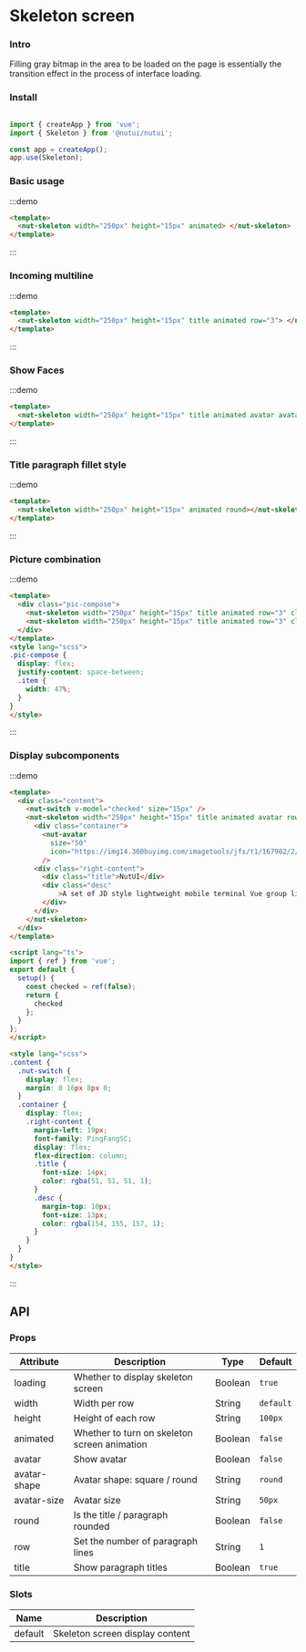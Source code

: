 # Skeleton screen

### Intro

Filling gray bitmap in the area to be loaded on the page is essentially the transition effect in the process of interface loading.

### Install

```javascript

import { createApp } from 'vue';
import { Skeleton } from '@nutui/nutui';

const app = createApp();
app.use(Skeleton);

```


### Basic usage

:::demo
```html
<template>
  <nut-skeleton width="250px" height="15px" animated> </nut-skeleton>
</template>

```
:::

### Incoming multiline

:::demo
```html
<template>
  <nut-skeleton width="250px" height="15px" title animated row="3"> </nut-skeleton>
</template>

```
:::


### Show Faces

:::demo
```html
<template>
  <nut-skeleton width="250px" height="15px" title animated avatar avatarSize="100px" row="3"> </nut-skeleton>
</template>
```
:::


### Title paragraph fillet style

:::demo
```html
<template>
  <nut-skeleton width="250px" height="15px" animated round></nut-skeleton>
</template>
```
:::

### Picture combination

:::demo
```html
<template>
  <div class="pic-compose">
    <nut-skeleton width="250px" height="15px" title animated row="3" class="item"> </nut-skeleton>
    <nut-skeleton width="250px" height="15px" title animated row="3" class="item"> </nut-skeleton>
  </div>
</template>
<style lang="scss">
.pic-compose {
  display: flex;
  justify-content: space-between;
  .item {
    width: 47%;
  }
}
</style>
```
:::


### Display subcomponents

:::demo
```html
<template>
  <div class="content">
    <nut-switch v-model="checked" size="15px" />
    <nut-skeleton width="250px" height="15px" title animated avatar row="3" :loading="!checked">
      <div class="container">
        <nut-avatar
          size="50"
          icon="https://img14.360buyimg.com/imagetools/jfs/t1/167902/2/8762/791358/603742d7E9b4275e3/e09d8f9a8bf4c0ef.png"
        />
      <div class="right-content">
        <div class="title">NutUI</div>
        <div class="desc"
            >A set of JD style lightweight mobile terminal Vue group library provides rich basic components and business components to help developers quickly build mobile applications.
        </div>
      </div>
    </nut-skeleton>
  </div>
</template>

<script lang="ts">
import { ref } from 'vue';
export default {
  setup() {
    const checked = ref(false);
    return {
      checked
    };
  }
};
</script>

<style lang="scss">
.content {
  .nut-switch {
    display: flex;
    margin: 0 16px 8px 0;
  }
  .container {
    display: flex;
    .right-content {
      margin-left: 19px;
      font-family: PingFangSC;
      display: flex;
      flex-direction: column;
      .title {
        font-size: 14px;
        color: rgba(51, 51, 51, 1);
      }
      .desc {
        margin-top: 10px;
        font-size: 13px;
        color: rgba(154, 155, 157, 1);
      }
    }
  }
}
</style>

```
:::




## API
### Props

| Attribute | Description | Type   | Default |
|------------|-------------------------------------------------|---------|----------|
| loading    | Whether to display skeleton screen                                    | Boolean | `true`    | 
| width       | Width per row                                        | String  | `default` |
| height      | Height of each row                                        | String  | `100px`   |
| animated    | Whether to turn on skeleton screen animation            | Boolean  | `false`  |
| avatar      | Show avatar                      | Boolean | `false`   |
| avatar-shape      | Avatar shape: square / round                       | String | `round`   |
| avatar-size       | Avatar size                                   | String | `50px`    |
| round  |         Is the title / paragraph rounded                       | Boolean | `false`  |
| row    | Set the number of paragraph lines                                           | String | `1`       |
| title  |           Show paragraph titles                              | Boolean | `true`   |


### Slots

| Name          | Description        |
|---------|---------------|
| default | Skeleton screen display content  |

